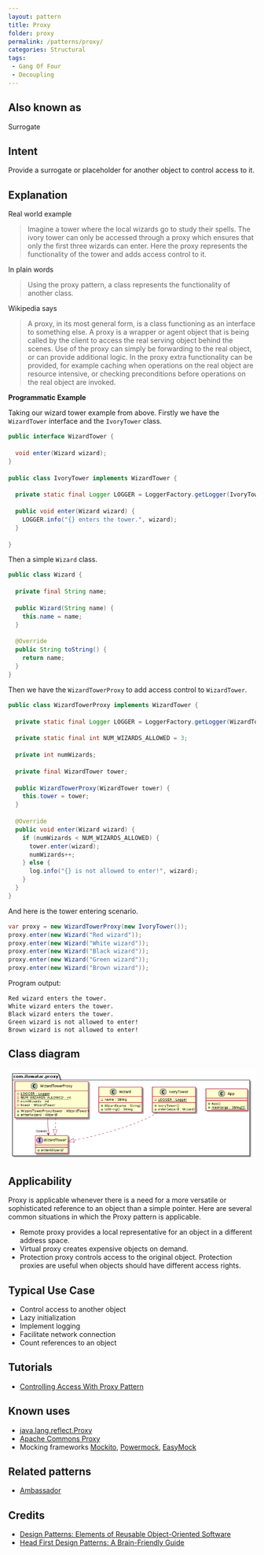 ```yaml
---
layout: pattern
title: Proxy
folder: proxy
permalink: /patterns/proxy/
categories: Structural
tags:
 - Gang Of Four
 - Decoupling
---
```


## Also known as

Surrogate

## Intent

Provide a surrogate or placeholder for another object to control access to it.

## Explanation

Real world example

> Imagine a tower where the local wizards go to study their spells. The ivory tower can only be 
> accessed through a proxy which ensures that only the first three wizards can enter. Here the proxy 
> represents the functionality of the tower and adds access control to it.

In plain words

> Using the proxy pattern, a class represents the functionality of another class.

Wikipedia says

> A proxy, in its most general form, is a class functioning as an interface to something else. 
> A proxy is a wrapper or agent object that is being called by the client to access the real serving 
> object behind the scenes. Use of the proxy can simply be forwarding to the real object, or can 
> provide additional logic. In the proxy extra functionality can be provided, for example caching 
> when operations on the real object are resource intensive, or checking preconditions before 
> operations on the real object are invoked.

**Programmatic Example**

Taking our wizard tower example from above. Firstly we have the `WizardTower` interface and the 
`IvoryTower` class.

```java
public interface WizardTower {

  void enter(Wizard wizard);
}

public class IvoryTower implements WizardTower {

  private static final Logger LOGGER = LoggerFactory.getLogger(IvoryTower.class);

  public void enter(Wizard wizard) {
    LOGGER.info("{} enters the tower.", wizard);
  }

}
```

Then a simple `Wizard` class.

```java
public class Wizard {

  private final String name;

  public Wizard(String name) {
    this.name = name;
  }

  @Override
  public String toString() {
    return name;
  }
}
```

Then we have the `WizardTowerProxy` to add access control to `WizardTower`.

```java
public class WizardTowerProxy implements WizardTower {

  private static final Logger LOGGER = LoggerFactory.getLogger(WizardTowerProxy.class);

  private static final int NUM_WIZARDS_ALLOWED = 3;

  private int numWizards;

  private final WizardTower tower;

  public WizardTowerProxy(WizardTower tower) {
    this.tower = tower;
  }

  @Override
  public void enter(Wizard wizard) {
    if (numWizards < NUM_WIZARDS_ALLOWED) {
      tower.enter(wizard);
      numWizards++;
    } else {
      log.info("{} is not allowed to enter!", wizard);
    }
  }
}
```

And here is the tower entering scenario.

```java
var proxy = new WizardTowerProxy(new IvoryTower());
proxy.enter(new Wizard("Red wizard"));
proxy.enter(new Wizard("White wizard"));
proxy.enter(new Wizard("Black wizard"));
proxy.enter(new Wizard("Green wizard"));
proxy.enter(new Wizard("Brown wizard"));
```

Program output:

```
Red wizard enters the tower.
White wizard enters the tower.
Black wizard enters the tower.
Green wizard is not allowed to enter!
Brown wizard is not allowed to enter!
```

## Class diagram

![alt text](./etc/proxy.urm.png "Proxy pattern class diagram")

## Applicability

Proxy is applicable whenever there is a need for a more versatile or sophisticated reference to an 
object than a simple pointer. Here are several common situations in which the Proxy pattern is 
applicable.

* Remote proxy provides a local representative for an object in a different address space.
* Virtual proxy creates expensive objects on demand.
* Protection proxy controls access to the original object. Protection proxies are useful when 
objects should have different access rights.

## Typical Use Case

* Control access to another object
* Lazy initialization
* Implement logging
* Facilitate network connection
* Count references to an object

## Tutorials

* [Controlling Access With Proxy Pattern](http://java-design-patterns.com/blog/controlling-access-with-proxy-pattern/)

## Known uses

* [java.lang.reflect.Proxy](http://docs.oracle.com/javase/8/docs/api/java/lang/reflect/Proxy.html)
* [Apache Commons Proxy](https://commons.apache.org/proper/commons-proxy/)
* Mocking frameworks [Mockito](https://site.mockito.org/), 
[Powermock](https://powermock.github.io/), [EasyMock](https://easymock.org/)

## Related patterns

* [Ambassador](https://java-design-patterns.com/patterns/ambassador/)

## Credits

* [Design Patterns: Elements of Reusable Object-Oriented Software](https://www.amazon.com/gp/product/0201633612/ref=as_li_tl?ie=UTF8&camp=1789&creative=9325&creativeASIN=0201633612&linkCode=as2&tag=javadesignpat-20&linkId=675d49790ce11db99d90bde47f1aeb59)
* [Head First Design Patterns: A Brain-Friendly Guide](https://www.amazon.com/gp/product/0596007124/ref=as_li_tl?ie=UTF8&camp=1789&creative=9325&creativeASIN=0596007124&linkCode=as2&tag=javadesignpat-20&linkId=6b8b6eea86021af6c8e3cd3fc382cb5b)
